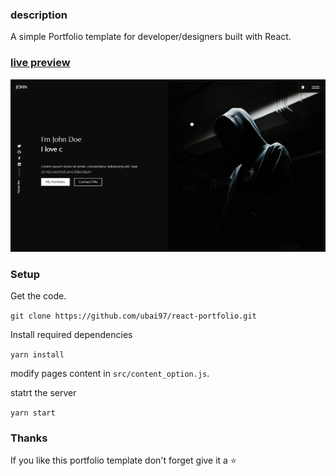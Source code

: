 ### description

A simple Portfolio template for developer/designers built with React. 

### [live preview](https://ubaih.github.io/react-portfolio/)

![react portfoiio](src/assets/images/react-porfolio.png)

### Setup

Get the code.

 `git clone https://github.com/ubai97/react-portfolio.git`
 
Install required dependencies

`yarn install`

modify pages content in  `src/content_option.js`.

statrt the server

`yarn start`

### Thanks
If you like this portfolio template don't forget give it a ⭐ 
 


